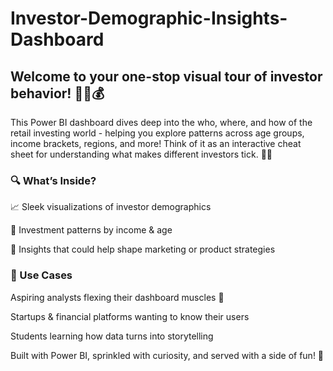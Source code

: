 # Investor-Demographic-Insights-Dashboard

## Welcome to your one-stop visual tour of investor behavior! 🕵️‍♂️💰

This Power BI dashboard dives deep into the who, where, and how of the retail investing world - helping you explore patterns across age groups, income brackets, regions, and more! Think of it as an interactive cheat sheet for understanding what makes different investors tick. 🧠✨

### 🔍 What’s Inside?
📈 Sleek visualizations of investor demographics

💸 Investment patterns by income & age

🧩 Insights that could help shape marketing or product strategies

### 🎯 Use Cases
Aspiring analysts flexing their dashboard muscles 💪

Startups & financial platforms wanting to know their users

Students learning how data turns into storytelling

Built with Power BI, sprinkled with curiosity, and served with a side of fun! 🍿
